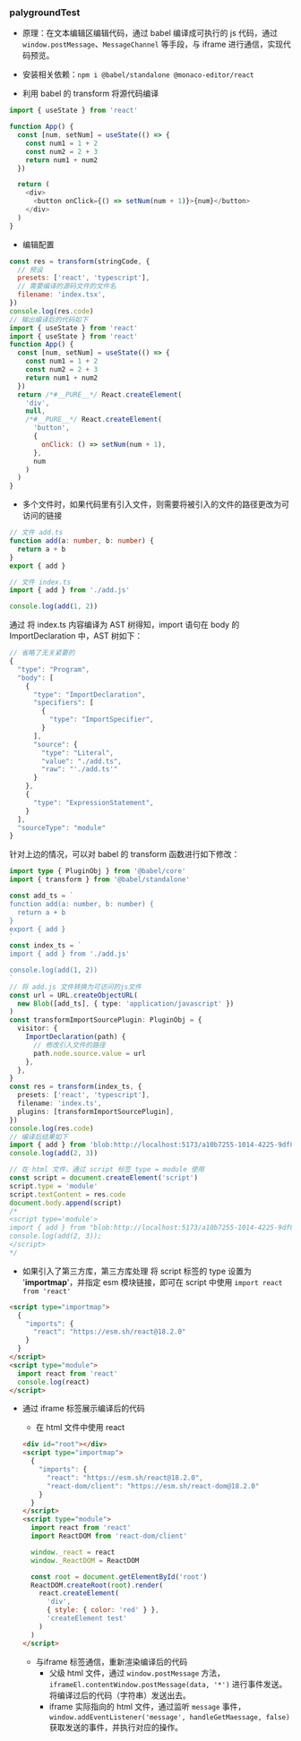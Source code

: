 ### palygroundTest

- 原理：在文本编辑区编辑代码，通过 babel 编译成可执行的 js 代码，通过 `window.postMessage`、`MessageChannel` 等手段，与 iframe 进行通信，实现代码预览。
- 安装相关依赖：`npm i @babel/standalone @monaco-editor/react`

- 利用 babel 的 transform 将源代码编译

```typescript
import { useState } from 'react'

function App() {
  const [num, setNum] = useState(() => {
    const num1 = 1 + 2
    const num2 = 2 + 3
    return num1 + num2
  })

  return (
    <div>
      <button onClick={() => setNum(num + 1)}>{num}</button>
    </div>
  )
}
```

- 编辑配置

```javascript
const res = transform(stringCode, {
  // 预设
  presets: ['react', 'typescript'],
  // 需要编译的源码文件的文件名
  filename: 'index.tsx',
})
console.log(res.code)
// 输出编译后的代码如下
import { useState } from 'react'
import { useState } from 'react'
function App() {
  const [num, setNum] = useState(() => {
    const num1 = 1 + 2
    const num2 = 2 + 3
    return num1 + num2
  })
  return /*#__PURE__*/ React.createElement(
    'div',
    null,
    /*#__PURE__*/ React.createElement(
      'button',
      {
        onClick: () => setNum(num + 1),
      },
      num
    )
  )
}
```

- 多个文件时，如果代码里有引入文件，则需要将被引入的文件的路径更改为可访问的链接

```typescript
// 文件 add.ts
function add(a: number, b: number) {
  return a + b
}
export { add }
```

```typescript
// 文件 index.ts
import { add } from './add.js'

console.log(add(1, 2))
```

通过 将 index.ts 内容编译为 AST 树得知，import 语句在 body 的 ImportDeclaration 中，AST 树如下：

```javascript
// 省略了无关紧要的
{
  "type": "Program",
  "body": [
    {
      "type": "ImportDeclaration",
      "specifiers": [
        {
          "type": "ImportSpecifier",
        }
      ],
      "source": {
        "type": "Literal",
        "value": "./add.ts",
        "raw": "'./add.ts'"
      }
    },
    {
      "type": "ExpressionStatement",
    }
  ],
  "sourceType": "module"
}
```

针对上边的情况，可以对 babel 的 transform 函数进行如下修改：

```typescript
import type { PluginObj } from '@babel/core'
import { transform } from '@babel/standalone'

const add_ts = `
function add(a: number, b: number) {
  return a + b
}
export { add }
`
const index_ts = `
import { add } from './add.js'

console.log(add(1, 2))
`
// 将 add.js 文件转换为可访问的js文件
const url = URL.createObjectURL(
  new Blob([add_ts], { type: 'application/javascript' })
)
const transformImportSourcePlugin: PluginObj = {
  visitor: {
    ImportDeclaration(path) {
      // 修改引入文件的路径
      path.node.source.value = url
    },
  },
}
const res = transform(index_ts, {
  presets: ['react', 'typescript'],
  filename: 'index.ts',
  plugins: [transformImportSourcePlugin],
})
console.log(res.code)
// 编译后结果如下
import { add } from 'blob:http://localhost:5173/a10b7255-1014-4225-9df8-a5e4f8880bcf'
console.log(add(2, 3))

// 在 html 文件，通过 script 标签 type = module 使用
const script = document.createElement('script')
script.type = 'module'
script.textContent = res.code
document.body.append(script)
/*
<script type='module'>
import { add } from "blob:http://localhost:5173/a10b7255-1014-4225-9df8-a5e4f8880bcf";
console.log(add(2, 3));
</script>
*/
```

- 如果引入了第三方库，第三方库处理
  将 script 标签的 type 设置为 '**importmap**'，并指定 esm 模块链接，即可在 script 中使用 `import react from 'react'`

```html
<script type="importmap">
  {
    "imports": {
      "react": "https://esm.sh/react@18.2.0"
    }
  }
</script>
<script type="module">
  import react from 'react'
  console.log(react)
</script>
```

- 通过 iframe 标签展示编译后的代码

  - 在 html 文件中使用 react

  ```html
  <div id="root"></div>
  <script type="importmap">
    {
      "imports": {
        "react": "https://esm.sh/react@18.2.0",
        "react-dom/client": "https://esm.sh/react-dom@18.2.0"
      }
    }
  </script>
  <script type="module">
    import react from 'react'
    import ReactDOM from 'react-dom/client'

    window._react = react
    window._ReactDOM = ReactDOM

    const root = document.getElementById('root')
    ReactDOM.createRoot(root).render(
      react.createElement(
        'div',
        { style: { color: 'red' } },
        'createElement test'
      )
    )
  </script>
  ```
  - 与iframe 标签通信，重新渲染编译后的代码
    - 父级 html 文件，通过 `window.postMessage` 方法，`iframeEl.contentWindow.postMessage(data, '*')` 进行事件发送。将编译过后的代码（字符串）发送出去。
    - iframe 实际指向的 html 文件，通过监听 `message` 事件，`window.addEventListener('message', handleGetMaessage, false)` 获取发送的事件，并执行对应的操作。